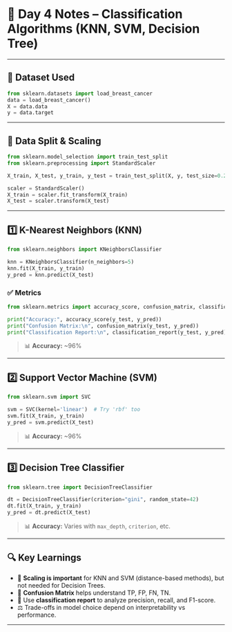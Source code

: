 # 🧠 Day 4 Notes – Classification Algorithms (KNN, SVM, Decision Tree)

---

## 📌 Dataset Used
```python
from sklearn.datasets import load_breast_cancer
data = load_breast_cancer()
X = data.data
y = data.target
```

---

## 📂 Data Split & Scaling
```python
from sklearn.model_selection import train_test_split
from sklearn.preprocessing import StandardScaler

X_train, X_test, y_train, y_test = train_test_split(X, y, test_size=0.2, random_state=42)

scaler = StandardScaler()
X_train = scaler.fit_transform(X_train)
X_test = scaler.transform(X_test)
```

---

## 1️⃣ K-Nearest Neighbors (KNN)
```python
from sklearn.neighbors import KNeighborsClassifier

knn = KNeighborsClassifier(n_neighbors=5)
knn.fit(X_train, y_train)
y_pred = knn.predict(X_test)
```

### ✅ Metrics
```python
from sklearn.metrics import accuracy_score, confusion_matrix, classification_report

print("Accuracy:", accuracy_score(y_test, y_pred))
print("Confusion Matrix:\n", confusion_matrix(y_test, y_pred))
print("Classification Report:\n", classification_report(y_test, y_pred))
```

> 📊 **Accuracy:** ~96%

---

## 2️⃣ Support Vector Machine (SVM)
```python
from sklearn.svm import SVC

svm = SVC(kernel='linear')  # Try 'rbf' too
svm.fit(X_train, y_train)
y_pred = svm.predict(X_test)
```

> 📊 **Accuracy:** ~96%

---

## 3️⃣ Decision Tree Classifier
```python
from sklearn.tree import DecisionTreeClassifier

dt = DecisionTreeClassifier(criterion="gini", random_state=42)
dt.fit(X_train, y_train)
y_pred = dt.predict(X_test)
```

> 📊 **Accuracy:** Varies with `max_depth`, `criterion`, etc.

---

## 🔍 Key Learnings

- 🔄 **Scaling is important** for KNN and SVM (distance-based methods), but not needed for Decision Trees.
- 🧮 **Confusion Matrix** helps understand TP, FP, FN, TN.
- 🎯 Use **classification report** to analyze precision, recall, and F1-score.
- ⚖️ Trade-offs in model choice depend on interpretability vs performance.

---